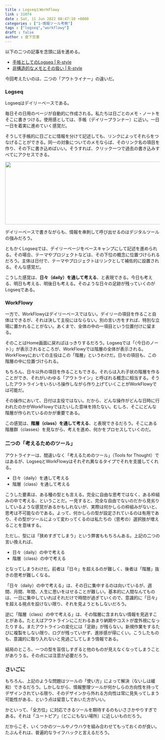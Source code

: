 ```yaml
---
title : LogseqとWorkFlowy
link : 31074
date : Sat, 11 Jun 2022 08:47:10 +0000
categories : ["1-情報ツール考察"]
tags : ["logseq","workflowy"]
draft : false
author : 倉下忠憲
---
```


以下の二つの記事を念頭に話を進める。

<ul>
<li><a href="https://rashita.net/blog/?p=31065">手帳としてのLogseq | R-style</a></li>
<li><a href="https://rashita.net/blog/?p=31070">非構造的なメモとその扱い | R-style</a></li>
</ul>

今回考えたいのは、二つの「アウトライナー」の違いだ。

<h3>Logseq</h3>

Logseqはデイリーベースである。

毎日その日用のページが自動的に作成される。私たちは日ごとのメモ・ノートをそこに書きつける。使用感としては、手帳（デイリープランナー）に近い。一日一日を着実に進めていく感覚だ。

そうして手帳的に日ごとに情報を分けて記述しても、リンクによってそれらをつなげることができる。同一の対象についてのメモならば、そのリンク名の項目を作り、その下に書き込めばいい。そうすれば、クリック一つで過去の書き込みすべてにアクセスできる。

<a href="https://rashita.net/blog/?attachment_id=31075" rel="attachment wp-att-31075"><img src="https://rashita.net/blog/wp-content/uploads/2022/06/1967a46a19a06ddc48541e9d34fa5519-700x223.png" alt="" width="640" height="204" class="alignnone size-large wp-image-31075" /></a>

デイリーベースで書きながらも、情報を串刺して呼び出せるのはデジタルツールの強みだろう。

ともかくLogseqでは、デイリーページをベースキャンプにして記述を進められる。その場合、テーマやプロジェクトなどは、その下位の概念に位置づけられるだろう。主体は日付で、テーマやプロジェクトはリンクとして補佐的に設置される。そんな感覚だ。

こうした感覚は、<strong>日々（daily）を通して考える</strong>、と表現できる。今日も考える、明日も考える、明後日も考える。そのような日々の足跡が残っていくのがLogseqである。

<h3>WorkFlowy</h3>

一方で、WorkFlowyはデイリーベースではない。デイリーの項目を作ること自体はできるが、それは決して主役にはならない。別の言い方をすれば、特別な立場に置かれることがない。あくまで、全体の中の一項目という位置付けに留まる。

そのことはHome画面に戻ればはっきりするだろう。Logseqでは「〈今日のノート〉」が表示されるところが、WorkFlowyでは階層の全体が表示される。WorkFlowyにおいての主役はこの「階層」というわけだ。日々の項目も、この階層の中に位置づけられる。

もちろん、日々以外の項目を作ることもできる。それらは入れ子状の階層を作ることができ、それがいわゆる「アウトライン」と呼ばれる概念に相当する。そうしたアウトラインをいろいろ操作しながら作り上げていくことがWorkFlowyでは可能だ。

その操作において、日付は主役ではない。だから、どんな操作がどんな日時に行われたのかがWorkFlowyではたいした意味を持たない。むしろ、そこにどんな階層が作られているのかが重要である。

この感覚は、<strong>階層（class）を通して考える</strong>、と表現できるだろう。そこにある階層群（classes）を見ながら、考えを進め、何かをプロセスしていくのだ。

<h3>二つの「考えるためのツール」</h3>

アウトライナーは、間違いなく「考えるためのツール」（Tools for Thought）ではあるが、LogseqとWorkFlowyはそれぞれ異なるタイプでそれを支援してくれる。

<ul>
<li>日々（daily）を通して考える</li>
<li>階層（class）を通して考える</li>
</ul>

こうした要素は、ある種の型とも言える。完全に自由な思考ではなく、ある枠組みの中で考える、ということだ。一見すると、完全な自由でないのだから見劣りしているような感覚があるかもしれないが、実際は何かしらの枠組みがないと、思考は不可能なのである。よって、何かしらの型が設定されているのは有用であり、その型がツールによって変わってくるのは私たちの（思考の）選択肢が増えることを意味する。

ただし、型には「狭めすぎてしまう」という弊害ももちろんある。上記の二つの言い換えれば、

<ul>
<li>日々（daily）の中で考える</li>
<li>階層（class）の中で考える</li>
</ul>

となってしまうわけだ。前者は「日々」を超えるのが難しく、後者は「階層」抜きの思考が難しくなる。

「日々（daily）の中で考える」は、その日に集中するのは向いているが、週間、月間、年間、人生に思いをはせることが難しい。基本的に人間なんてものは、一日に集中していればそれだけで時間が過ぎていくので、意識的に「日々」を超える視点を設けない限り、それを見ようともしないだろう。

逆に「階層（class）の中で考える」は、その階層に含まれない情報を見逃すことがある。たとえばアウトラインにこだわるあまり納期やコストが度外視になったりする。またアウトラインの変化には「足跡」が残らない。新規作業をするたびに複製をしない限り、ログが残っていかず、進捗感が得にくい。こうしたものも、意識的に取り入れないと見過ごしてしまう情報である。

結局のところ、一つの型を盲信しすぎると他のものが見えなくなってしまうことがありうる。その点には注意が必要だろう。

<h3>さいごに</h3>

もちろん、上記のような問題はツールの「使い方」によって解決（ないしは緩和）できるだろう。しかしながら、情報整理ツールが何かしらの方向性を持ってデザインされている限り、そのデザインから外れる方向性は常に見失ってしまう可能性がある、という点は留意しておいた方がいい。

かといって、「全方位」に対応できるツールを期待するのもいささかやりすぎである。それは「ユートピア」（どこにもない場所）に近しいものだろう。

だからこそ、いくつかのツールやノウハウを組み合わせてもっておくのが良い。たぶんそれは、普遍的なライフハックと言えるだろう。